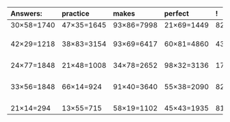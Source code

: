 | Answers: | practice | makes | perfect | ! |
| :--- | :--- | :--- | :--- | :--- |
| 30×58=1740 | 47×35=1645 | 93×86=7998 | 21×69=1449 | 82×76=6232 | 
|   |   |   |   |   | 
|   |   |   |   |   | 
|   |   |   |   |   | 
| 42×29=1218 | 38×83=3154 | 93×69=6417 | 60×81=4860 | 43×38=1634 | 
|   |   |   |   |   | 
|   |   |   |   |   | 
|   |   |   |   |   | 
|   |   |   |   |   | 
| 24×77=1848 | 21×48=1008 | 34×78=2652 | 98×32=3136 | 17×88=1496 | 
|   |   |   |   |   | 
|   |   |   |   |   | 
|   |   |   |   |   | 
|   |   |   |   |   | 
| 33×56=1848 | 66×14=924 | 91×40=3640 | 55×38=2090 | 82×22=1804 | 
|   |   |   |   |   | 
|   |   |   |   |   | 
|   |   |   |   |   | 
|   |   |   |   |   | 
| 21×14=294 | 13×55=715 | 58×19=1102 | 45×43=1935 | 81×40=3240 | 
